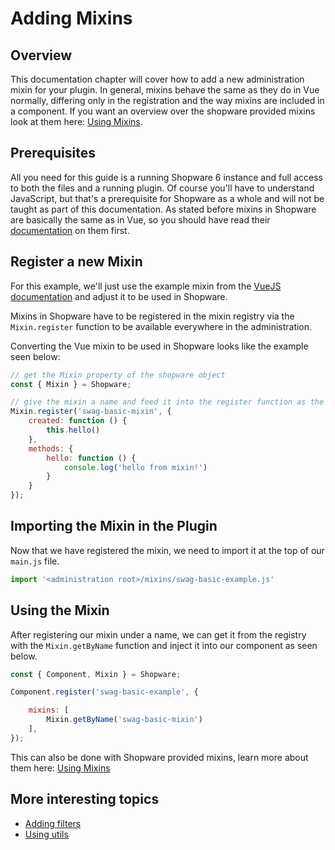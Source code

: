 # Adding Mixins

## Overview

This documentation chapter will cover how to add a new administration mixin for your plugin. In general, mixins behave the same as they do in Vue normally, differing only in the registration and the way mixins are included in a component. If you want an overview over the shopware provided mixins look at them here: [Using Mixins](using-mixins).

## Prerequisites

All you need for this guide is a running Shopware 6 instance and full access to both the files and a running plugin. Of course you'll have to understand JavaScript, but that's a prerequisite for Shopware as a whole and will not be taught as part of this documentation. As stated before mixins in Shopware are basically the same as in Vue, so you should have read their [documentation](https://vuejs.org/v2/guide/mixins.html) on them first.

## Register a new Mixin

For this example, we'll just use the example mixin from the [VueJS documentation](https://vuejs.org/v2/guide/mixins.html) and adjust it to be used in Shopware.

Mixins in Shopware have to be registered in the mixin registry via the `Mixin.register` function to be available everywhere in the administration.

Converting the Vue mixin to be used in Shopware looks like the example seen below:

<CodeBlock title="<administration root>/mixins/swag-basic-example.js">

```javascript
// get the Mixin property of the shopware object
const { Mixin } = Shopware;

// give the mixin a name and feed it into the register function as the second argunment
Mixin.register('swag-basic-mixin', {
    created: function () {
        this.hello()
    },
    methods: {
        hello: function () {
            console.log('hello from mixin!')
        }
    }
});
```

</CodeBlock>

## Importing the Mixin in the Plugin

Now that we have registered the mixin, we need to import it at the top of our `main.js` file.

<CodeBlock title="<administration root>/src/main.js">

```javascript
import '<administration root>/mixins/swag-basic-example.js'
```

</CodeBlock>

## Using the Mixin

After registering our mixin under a name, we can get it from the registry with the `Mixin.getByName` function and inject it into our component as seen below.

<CodeBlock title="<administration root>/components/swag-basic-example/index.js">

```javascript
const { Component, Mixin } = Shopware;

Component.register('swag-basic-example', {

    mixins: [
        Mixin.getByName('swag-basic-mixin')
    ],
});
```

</CodeBlock>

This can also be done with Shopware provided mixins, learn more about them here: [Using Mixins](using-mixins)

## More interesting topics

* [Adding filters](add-filter)
* [Using utils](using-utils)
